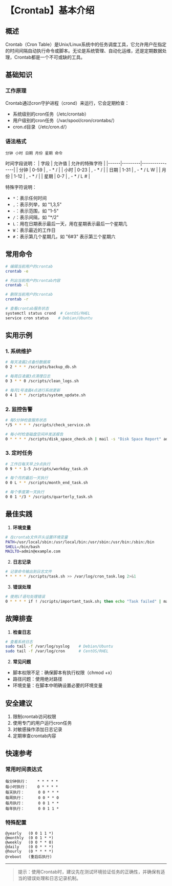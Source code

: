 # 【Crontab】基本介绍

## 概述

Crontab（Cron Table）是Unix/Linux系统中的任务调度工具，它允许用户在指定的时间间隔自动执行命令或脚本。无论是系统管理、自动化运维，还是定期数据处理，Crontab都是一个不可或缺的工具。

## 基础知识

### 工作原理

Crontab通过cron守护进程（crond）来运行，它会定期检查：
- 系统级别的cron任务（/etc/crontab）
- 用户级别的cron任务（/var/spool/cron/crontabs/）
- cron.d目录（/etc/cron.d/）

### 语法格式

```
分钟 小时 日期 月份 星期 命令
```

时间字段说明：
| 字段 | 允许值 | 允许的特殊字符 |
|------|---------|----------------|
| 分钟 | 0-59 | , - * / |
| 小时 | 0-23 | , - * / |
| 日期 | 1-31 | , - * / L W |
| 月份 | 1-12 | , - * / |
| 星期 | 0-7 | , - * / L # |

特殊字符说明：
- `*`：表示任何时间
- `,`：表示列举，如 "1,3,5"
- `-`：表示范围，如 "1-5"
- `/`：表示间隔，如 "*/2"
- `L`：用在日期表示最后一天，用在星期表示最后一个星期几
- `W`：表示最近的工作日
- `#`：表示第几个星期几，如 "6#3" 表示第三个星期六

## 常用命令

```bash
# 编辑当前用户的crontab
crontab -e

# 列出当前用户的crontab内容
crontab -l

# 删除当前用户的crontab
crontab -r

# 查看crontab服务状态
systemctl status crond  # CentOS/RHEL
service cron status    # Debian/Ubuntu
```

## 实用示例

### 1. 系统维护

```bash
# 每天凌晨2点备份数据库
0 2 * * * /scripts/backup_db.sh

# 每周日凌晨3点清理日志
0 3 * * 0 /scripts/clean_logs.sh

# 每月1号凌晨4点进行系统更新
0 4 1 * * /scripts/system_update.sh
```

### 2. 监控告警

```bash
# 每5分钟检查服务状态
*/5 * * * * /scripts/check_service.sh

# 每小时检查磁盘空间并发送报告
0 * * * * /scripts/disk_space_check.sh | mail -s "Disk Space Report" admin@example.com
```

### 3. 定时任务

```bash
# 工作日每天早上9点执行
0 9 * * 1-5 /scripts/workday_task.sh

# 每个月的最后一天执行
0 0 L * * /scripts/month_end_task.sh

# 每个季度第一天执行
0 0 1 */3 * /scripts/quarterly_task.sh
```

## 最佳实践

1. **环境变量**
```bash
# 在crontab文件开头设置环境变量
PATH=/usr/local/sbin:/usr/local/bin:/usr/sbin:/usr/bin:/sbin:/bin
SHELL=/bin/bash
MAILTO=admin@example.com
```

2. **日志记录**
```bash
# 记录命令输出到日志文件
* * * * * /scripts/task.sh >> /var/log/cron_task.log 2>&1
```

3. **错误处理**
```bash
# 使用if语句处理错误
0 * * * * if ! /scripts/important_task.sh; then echo "Task failed" | mail -s "Cron Alert" admin@example.com; fi
```

## 故障排查

1. **检查日志**
```bash
# 查看系统日志
sudo tail -f /var/log/syslog    # Debian/Ubuntu
sudo tail -f /var/log/cron      # CentOS/RHEL
```

2. **常见问题**
- 脚本权限不足：确保脚本有执行权限（chmod +x）
- 路径问题：使用绝对路径
- 环境变量：在脚本中明确设置必要的环境变量

## 安全建议

1. 限制crontab访问权限
2. 使用专门的用户运行cron任务
3. 对敏感操作添加日志记录
4. 定期审查crontab内容

## 快速参考

### 常用时间表达式
```
每分钟执行：    * * * * *
每小时执行：    0 * * * *
每天执行：      0 0 * * *
每周执行：      0 0 * * 0
每月执行：      0 0 1 * *
每年执行：      0 0 1 1 *
```

### 特殊配置
```
@yearly   (0 0 1 1 *)
@monthly  (0 0 1 * *)
@weekly   (0 0 * * 0)
@daily    (0 0 * * *)
@hourly   (0 * * * *)
@reboot   (重启后执行)
```

---
> 提示：使用Crontab时，建议先在测试环境验证任务的正确性，并确保有适当的错误处理和日志记录机制。
